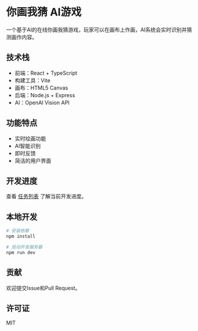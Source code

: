 # 你画我猜 AI游戏

一个基于AI的在线你画我猜游戏，玩家可以在画布上作画，AI系统会实时识别并猜测画作内容。

## 技术栈

- 前端：React + TypeScript
- 构建工具：Vite
- 画布：HTML5 Canvas
- 后端：Node.js + Express
- AI：OpenAI Vision API

## 功能特点

- 实时绘画功能
- AI智能识别
- 即时反馈
- 简洁的用户界面

## 开发进度

查看 [任务列表](./task.md) 了解当前开发进度。

## 本地开发

```bash
# 安装依赖
npm install

# 启动开发服务器
npm run dev
```

## 贡献

欢迎提交Issue和Pull Request。

## 许可证

MIT